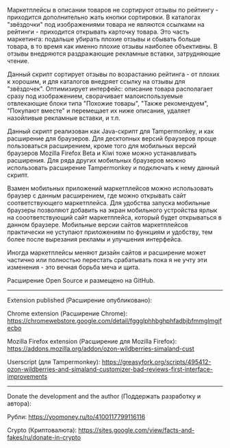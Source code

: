 Маркетплейсы в описании товаров не сортируют отзывы по рейтингу - приходится дополнительно жать кнопки сортировки. В каталогах "звёздочки" под изображениями товара не являются ссылками на рейтинги - приходится открывать карточку товара. Это часть маркетинга: подальше убирать плохие отзывы и сбывать больше товара, в то время как именно плохие отзывы наиболее объективны. В отзывы внедряются раздражающие рекламные вставки, затрудняющие чтение.


Данный скрипт сортирует отзывы по возрастанию рейтинга - от плохих к хорошим, и для каталогов внедряет ссылку на отзывы для "звёздочек". Оптимизирует интерфейс: описание товара располагает сразу под изображением, сворачивает малоиспользуемые отвлекающие блоки типа "Похожие товары", "Также рекомендуем", "Покупают вместе" и перемещает их ниже описания, удаляет назойливые рекламные вставки, и т.п.

Данный скрипт реализован как Java-скрипт для Tampermonkey, и как расширение для браузеров. Для десктопных версий браузеров проще пользоваться расширением, кроме того для мобильных версий браузеров Mozilla Firefox Beta и Kiwi тоже можно устанавливать расширения. Для ряда других мобильных браузеров можно использовать расширение Tampermonkey и подключать к нему данный скрипт.


Взамен мобильных приложений маркетплейсов можно использовать браузер с данным расширением, где можно открывать сайт соответствующего маркетплейса. Для удобства запуска мобильные браузеры позволяют добавить на экран мобильного устройства ярлык на сооответствующий сайт маркетплейса, который будет открываться в данном браузере. Мобильные версии сайтов маркетплейсов практически не уступают приложениям по функциям и удобству, тем более после вырезания рекламы и улучшения интерфейса.

Иногда маркетплейсы меняют дизайн сайтов и расширение может частично или полностью перестать срабатывать пока я не учту эти изменения - это вечная борьба меча и щита.

Расширение Open Source и размещено на GitHub.

************

Extension published (Расширение опубликовано):

Chrome extension (Расширение Chrome):
https://chromewebstore.google.com/detail/fggglphhbghphfadbjbfmmglmgjfecbo

Mozilla Firefox extension (Расширение для Mozilla Firefox):
https://addons.mozilla.org/addon/ozon-wildberries-simaland-cust

Userscript (для Tampermonkey):
https://greasyfork.org/scripts/495412-ozon-wildberries-and-simaland-customizer-bad-reviews-first-interface-improvements

************

Donate the development and the author (Поддержать разработку и автора):

Рубли:
https://yoomoney.ru/to/4100117799116116

Crypto (Криптовалюта):
https://sites.google.com/view/facts-and-fakes/ru/donate-in-crypto
